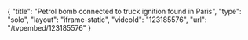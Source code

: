 {
    "title": "Petrol bomb connected to truck ignition found in Paris",
    "type": "solo",
    "layout": "iframe-static",
    "videoId": "123185576",
    "url": "\/tvpembed\/123185576"
}